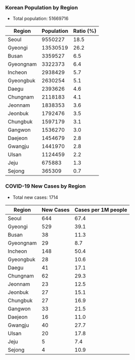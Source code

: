 ### Korean Population by Region
* Total population: 51669716

| Region | Population | Ratio (%) |
| ------ | ---------- | --------- |
| Seoul | 9550227 | 18.5 |
| Gyeongi | 13530519 | 26.2 |
| Busan | 3359527 | 6.5 |
| Gyeongnam | 3322373 | 6.4 |
| Incheon | 2938429 | 5.7 |
| Gyeongbuk | 2630254 | 5.1 |
| Daegu | 2393626 | 4.6 |
| Chungnam | 2118183 | 4.1 |
| Jeonnam | 1838353 | 3.6 |
| Jeonbuk | 1792476 | 3.5 |
| Chungbuk | 1597179 | 3.1 |
| Gangwon | 1536270 | 3.0 |
| Daejeon | 1454679 | 2.8 |
| Gwangju | 1441970 | 2.8 |
| Ulsan | 1124459 | 2.2 |
| Jeju | 675883 | 1.3 |
| Sejong | 365309 | 0.7 |

### COVID-19 New Cases by Region
* Total new cases: 1714

| Region   | New Cases | Cases per 1M people |
| -------- | ---------- | ------------------ |
| Seoul | 644 | 67.4 |
| Gyeongi | 529 | 39.1 |
| Busan | 38 | 11.3 |
| Gyeongnam | 29 | 8.7 |
| Incheon | 148 | 50.4 |
| Gyeongbuk | 28 | 10.6 |
| Daegu | 41 | 17.1 |
| Chungnam | 62 | 29.3 |
| Jeonnam | 23 | 12.5 |
| Jeonbuk | 27 | 15.1 |
| Chungbuk | 27 | 16.9 |
| Gangwon | 33 | 21.5 |
| Daejeon | 16 | 11.0 |
| Gwangju | 40 | 27.7 |
| Ulsan | 20 | 17.8 |
| Jeju | 5 | 7.4 |
| Sejong | 4 | 10.9 |